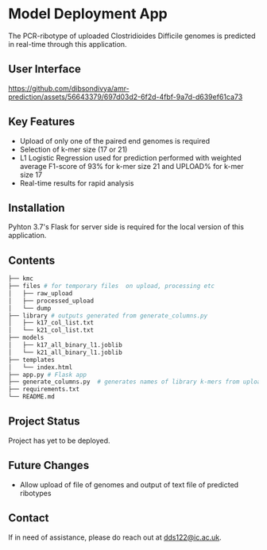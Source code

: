 # Model Deployment App
The PCR-ribotype of uploaded Clostridioides Difficile genomes is predicted in real-time through this application.

##  User Interface
https://github.com/dibsondivya/amr-prediction/assets/56643379/697d03d2-6f2d-4fbf-9a7d-d639ef61ca73

## Key Features
* Upload of only one of the paired end genomes is required
* Selection of k-mer size (17 or 21)
* L1 Logistic Regression used for prediction performed with weighted average F1-score of 93% for k-mer size 21 and UPLOAD% for k-mer size 17
* Real-time results for rapid analysis

## Installation
Pyhton 3.7's Flask for server side is required for the local version of this application.

## Contents
```bash
├── kmc
├── files # for temporary files  on upload, processing etc
│   ├── raw_upload
│   ├── processed_upload
│   └── dump
├── library # outputs generated from generate_columns.py
│   ├── k17_col_list.txt 
│   └── k21_col_list.txt 
├── models
│   ├── k17_all_binary_l1.joblib
│   └── k21_all_binary_l1.joblib
├── templates
│   └── index.html
├── app.py # Flask app
├── generate_columns.py  # generates names of library k-mers from uploaded .csv (where k-mers are columns)
├── requirements.txt
└── README.md
```

## Project Status
Project has yet to be deployed.

## Future Changes
* Allow upload of file of genomes and output of text file of predicted ribotypes

## Contact
If in need of assistance, please do reach out at dds122@ic.ac.uk.
